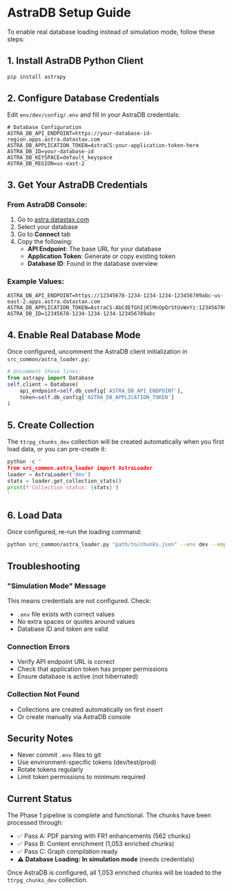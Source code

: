 # AstraDB Setup Guide

To enable real database loading instead of simulation mode, follow these steps:

## 1. Install AstraDB Python Client

```bash
pip install astrapy
```

## 2. Configure Database Credentials

Edit `env/dev/config/.env` and fill in your AstraDB credentials:

```env
# Database Configuration
ASTRA_DB_API_ENDPOINT=https://your-database-id-region.apps.astra.datastax.com
ASTRA_DB_APPLICATION_TOKEN=AstraCS:your-application-token-here
ASTRA_DB_ID=your-database-id
ASTRA_DB_KEYSPACE=default_keyspace
ASTRA_DB_REGION=us-east-2
```

## 3. Get Your AstraDB Credentials

### From AstraDB Console:
1. Go to [astra.datastax.com](https://astra.datastax.com)
2. Select your database
3. Go to **Connect** tab
4. Copy the following:
   - **API Endpoint**: The base URL for your database
   - **Application Token**: Generate or copy existing token
   - **Database ID**: Found in the database overview

### Example Values:
```env
ASTRA_DB_API_ENDPOINT=https://12345678-1234-1234-1234-123456789abc-us-east-2.apps.astra.datastax.com
ASTRA_DB_APPLICATION_TOKEN=AstraCS:AbCdEfGhIjKlMnOpQrStUvWxYz:1234567890abcdef
ASTRA_DB_ID=12345678-1234-1234-1234-123456789abc
```

## 4. Enable Real Database Mode

Once configured, uncomment the AstraDB client initialization in `src_common/astra_loader.py`:

```python
# Uncomment these lines:
from astrapy import Database
self.client = Database(
    api_endpoint=self.db_config['ASTRA_DB_API_ENDPOINT'],
    token=self.db_config['ASTRA_DB_APPLICATION_TOKEN']
)
```

## 5. Create Collection

The `ttrpg_chunks_dev` collection will be created automatically when you first load data, or you can pre-create it:

```python
python -c "
from src_common.astra_loader import AstraLoader
loader = AstraLoader('dev')
stats = loader.get_collection_stats()
print(f'Collection status: {stats}')
"
```

## 6. Load Data

Once configured, re-run the loading command:

```bash
python src_common/astra_loader.py "path/to/chunks.json" --env dev --empty-first
```

## Troubleshooting

### "Simulation Mode" Message
This means credentials are not configured. Check:
- `.env` file exists with correct values
- No extra spaces or quotes around values
- Database ID and token are valid

### Connection Errors
- Verify API endpoint URL is correct
- Check that application token has proper permissions
- Ensure database is active (not hibernated)

### Collection Not Found
- Collections are created automatically on first insert
- Or create manually via AstraDB console

## Security Notes

- Never commit `.env` files to git
- Use environment-specific tokens (dev/test/prod)
- Rotate tokens regularly
- Limit token permissions to minimum required

## Current Status

The Phase 1 pipeline is complete and functional. The chunks have been processed through:
- ✅ Pass A: PDF parsing with FR1 enhancements (562 chunks)
- ✅ Pass B: Content enrichment (1,053 enriched chunks)
- ✅ Pass C: Graph compilation ready
- ⚠️ **Database Loading: In simulation mode** (needs credentials)

Once AstraDB is configured, all 1,053 enriched chunks will be loaded to the `ttrpg_chunks_dev` collection.